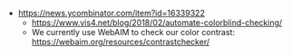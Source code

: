 - https://news.ycombinator.com/item?id=16339322
  - https://www.vis4.net/blog/2018/02/automate-colorblind-checking/
  - We currently use WebAIM to check our color contrast: https://webaim.org/resources/contrastchecker/